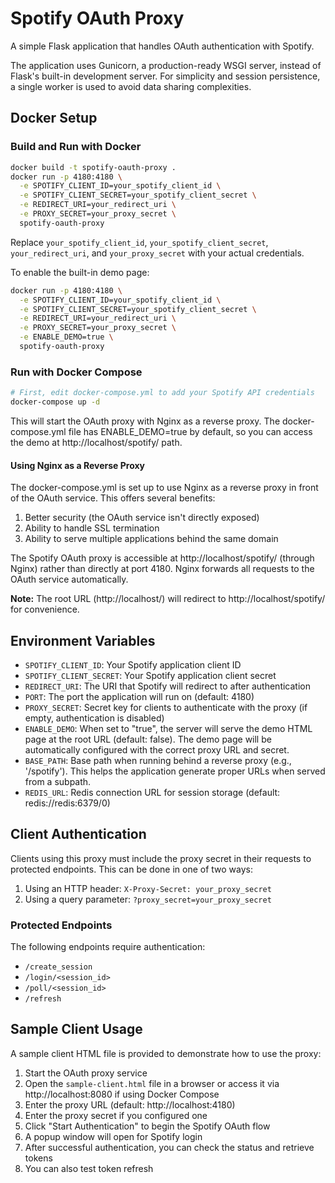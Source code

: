 # Spotify OAuth Proxy

A simple Flask application that handles OAuth authentication with Spotify.

The application uses Gunicorn, a production-ready WSGI server, instead of Flask's built-in development server. For simplicity and session persistence, a single worker is used to avoid data sharing complexities.

## Docker Setup

### Build and Run with Docker

```bash
docker build -t spotify-oauth-proxy .
docker run -p 4180:4180 \
  -e SPOTIFY_CLIENT_ID=your_spotify_client_id \
  -e SPOTIFY_CLIENT_SECRET=your_spotify_client_secret \
  -e REDIRECT_URI=your_redirect_uri \
  -e PROXY_SECRET=your_proxy_secret \
  spotify-oauth-proxy
```

Replace `your_spotify_client_id`, `your_spotify_client_secret`, `your_redirect_uri`, and `your_proxy_secret` with your actual credentials.

To enable the built-in demo page:

```bash
docker run -p 4180:4180 \
  -e SPOTIFY_CLIENT_ID=your_spotify_client_id \
  -e SPOTIFY_CLIENT_SECRET=your_spotify_client_secret \
  -e REDIRECT_URI=your_redirect_uri \
  -e PROXY_SECRET=your_proxy_secret \
  -e ENABLE_DEMO=true \
  spotify-oauth-proxy
```

### Run with Docker Compose

```bash
# First, edit docker-compose.yml to add your Spotify API credentials
docker-compose up -d
```

This will start the OAuth proxy with Nginx as a reverse proxy. The docker-compose.yml file has ENABLE_DEMO=true by default, so you can access the demo at http://localhost/spotify/ path.

#### Using Nginx as a Reverse Proxy

The docker-compose.yml is set up to use Nginx as a reverse proxy in front of the OAuth service. This offers several benefits:

1. Better security (the OAuth service isn't directly exposed)
2. Ability to handle SSL termination
3. Ability to serve multiple applications behind the same domain

The Spotify OAuth proxy is accessible at http://localhost/spotify/ (through Nginx) rather than directly at port 4180. Nginx forwards all requests to the OAuth service automatically.

**Note:** The root URL (http://localhost/) will redirect to http://localhost/spotify/ for convenience.

## Environment Variables

- `SPOTIFY_CLIENT_ID`: Your Spotify application client ID
- `SPOTIFY_CLIENT_SECRET`: Your Spotify application client secret
- `REDIRECT_URI`: The URI that Spotify will redirect to after authentication
- `PORT`: The port the application will run on (default: 4180)
- `PROXY_SECRET`: Secret key for clients to authenticate with the proxy (if empty, authentication is disabled)
- `ENABLE_DEMO`: When set to "true", the server will serve the demo HTML page at the root URL (default: false). The demo page will be automatically configured with the correct proxy URL and secret.
- `BASE_PATH`: Base path when running behind a reverse proxy (e.g., '/spotify'). This helps the application generate proper URLs when served from a subpath.
- `REDIS_URL`: Redis connection URL for session storage (default: redis://redis:6379/0)

## Client Authentication

Clients using this proxy must include the proxy secret in their requests to protected endpoints. This can be done in one of two ways:

1. Using an HTTP header: `X-Proxy-Secret: your_proxy_secret`
2. Using a query parameter: `?proxy_secret=your_proxy_secret`

### Protected Endpoints

The following endpoints require authentication:
- `/create_session`
- `/login/<session_id>`
- `/poll/<session_id>`
- `/refresh`

## Sample Client Usage

A sample client HTML file is provided to demonstrate how to use the proxy:

1. Start the OAuth proxy service
2. Open the `sample-client.html` file in a browser or access it via http://localhost:8080 if using Docker Compose
3. Enter the proxy URL (default: http://localhost:4180)
4. Enter the proxy secret if you configured one
5. Click "Start Authentication" to begin the Spotify OAuth flow
6. A popup window will open for Spotify login
7. After successful authentication, you can check the status and retrieve tokens
8. You can also test token refresh
